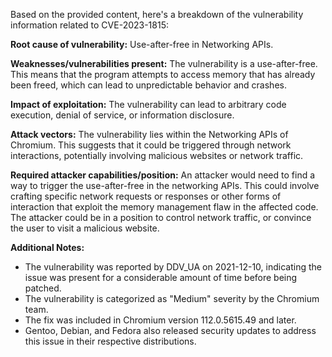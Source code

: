 Based on the provided content, here's a breakdown of the vulnerability information related to CVE-2023-1815:

**Root cause of vulnerability:** Use-after-free in Networking APIs.

**Weaknesses/vulnerabilities present:** The vulnerability is a use-after-free. This means that the program attempts to access memory that has already been freed, which can lead to unpredictable behavior and crashes.

**Impact of exploitation:** The vulnerability can lead to arbitrary code execution, denial of service, or information disclosure.

**Attack vectors:** The vulnerability lies within the Networking APIs of Chromium. This suggests that it could be triggered through network interactions, potentially involving malicious websites or network traffic.

**Required attacker capabilities/position:** An attacker would need to find a way to trigger the use-after-free in the networking APIs. This could involve crafting specific network requests or responses or other forms of interaction that exploit the memory management flaw in the affected code. The attacker could be in a position to control network traffic, or convince the user to visit a malicious website.

**Additional Notes:**
*   The vulnerability was reported by DDV_UA on 2021-12-10, indicating the issue was present for a considerable amount of time before being patched.
* The vulnerability is categorized as "Medium" severity by the Chromium team.
*  The fix was included in Chromium version 112.0.5615.49 and later.
* Gentoo, Debian, and Fedora also released security updates to address this issue in their respective distributions.